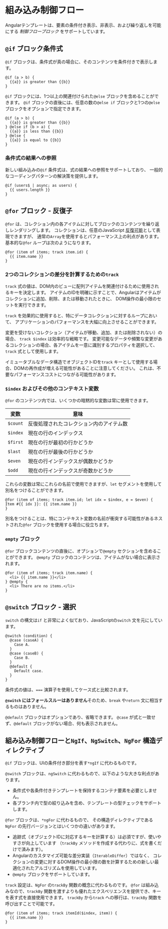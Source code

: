 # 組み込み制御フロー

Angularテンプレートは、要素の条件付き表示、非表示、および繰り返しを可能にする _制御フローブロック_ をサポートしています。

## `@if` ブロック条件式

`@if` ブロックは、条件式が真の場合に、そのコンテンツを条件付きで表示します。

```angular-html
@if (a > b) {
  {{a}} is greater than {{b}}
}
```

`@if` ブロックには、1つ以上の関連付けられた`@else` ブロックを含めることができます。
`@if` ブロックの直後には、任意の数の`@else if` ブロックと1つの`@else` ブロックをオプションで指定できます。

```angular-html
@if (a > b) {
  {{a}} is greater than {{b}}
} @else if (b > a) {
  {{a}} is less than {{b}}
} @else {
  {{a}} is equal to {{b}}
}
```

### 条件式の結果への参照

新しい組み込みの`@if` 条件式は、式の結果への参照をサポートしており、
一般的なコーディングパターンの解決策を提供します。

```angular-html
@if (users$ | async; as users) {
  {{ users.length }}
}
```

## `@for` ブロック - 反復子

`@for` は、コレクション内の各アイテムに対してブロックのコンテンツを繰り返しレンダリングします。
コレクションは、任意のJavaScript [反復可能](https://developer.mozilla.org/docs/Web/JavaScript/Reference/Iteration_protocols)として表現できますが、
通常の`Array`を使用するとパフォーマンス上の利点があります。基本的な`@for` ループは次のようになります。

```angular-html
@for (item of items; track item.id) {
  {{ item.name }}
}
```

### 2つのコレクションの差分を計算するための`track`

`track` 式の値は、DOM内のビューに配列アイテムを関連付けるために使用されるキーを決定します。
アイテムのIDを明確に示すことで、Angularはアイテムがコレクションに追加、削除、または移動されたときに、
DOM操作の最小限のセットを実行できます。

`track` を効果的に使用すると、特にデータコレクションに対するループにおいて、
アプリケーションのパフォーマンスを大幅に向上させることができます。

変更を受けないコレクション（アイテムが移動、追加、または削除されない）の場合、
`track $index` は効率的な戦略です。
変更可能なデータや頻繁な変更があるコレクションの場合、各アイテムを一意に識別するプロパティを選択して、`track` 式として使用します。

イミュータブルなデータ構造でオブジェクトIDを`track` キーとして使用する場合、DOMの再作成が増える可能性があることに注意してください。
これは、不要なパフォーマンスコストにつながる可能性があります。

### `$index` およびその他のコンテキスト変数

`@for` のコンテンツ内では、いくつかの暗黙的な変数は常に使用できます。

| 変数 | 意味                                       |
| -------- | ------------------------------------- |
| `$count` | 反復処理されたコレクション内のアイテム数    |
| `$index` | 現在の行のインデックス                   |
| `$first` | 現在の行が最初の行かどうか                |
| `$last`  | 現在の行が最後の行かどうか                |
| `$even`  | 現在の行インデックスが偶数かどうか         |
| `$odd`   | 現在の行インデックスが奇数かどうか          |

これらの変数は常にこれらの名前で使用できますが、`let` セグメントを使用して別名をつけることができます。

```angular-html
@for (item of items; track item.id; let idx = $index, e = $even) {
Item #{{ idx }}: {{ item.name }}
}
```

別名をつけることは、特にコンテキスト変数の名前が衝突する可能性があるネストされた`@for` ブロックを使用する場合に役立ちます。

### `empty` ブロック

`@for` ブロックコンテンツの直後に、オプションで`@empty` セクションを含めることができます。
`@empty` ブロックのコンテンツは、アイテムがない場合に表示されます。

```angular-html
@for (item of items; track item.name) {
  <li> {{ item.name }}</li>
} @empty {
  <li> There are no items.</li>
}
```

## `@switch` ブロック - 選択

`switch` の構文は`if` と非常によく似ており、JavaScriptの`switch` 文を元にしています。

```angular-html
@switch (condition) {
  @case (caseA) {
    Case A.
  }
  @case (caseB) {
    Case B.
  }
  @default {
    Default case.
  }
}
```

条件式の値は、`===` 演算子を使用してケース式と比較されます。

**`@switch` にはフォールスルーはありません**そのため、`break` や`return` 文に相当するものはありません。

`@default` ブロックはオプションであり、省略できます。
`@case` が式と一致せず、`@default` ブロックがない場合、何も表示されません。

## 組み込み制御フローと`NgIf`、`NgSwitch`、`NgFor` 構造ディレクティブ

`@if` ブロックは、UIの条件付き部分を表す`*ngIf` に代わるものです。

`@switch` ブロックは、`ngSwitch` に代わるもので、以下のような大きな利点があります。

- 条件式や各条件付きテンプレートを保持するコンテナ要素を必要としません。
- 各ブランチ内で型の絞り込みを含め、テンプレートの型チェックをサポートします。

`@for` ブロックは、`*ngFor` に代わるもので、
その構造ディレクティブである`NgFor` の先行バージョンとはいくつかの違いがあります。

- 追跡式（オブジェクトIDに対応するキーを計算する）は必須ですが、使いやすさが向上しています
 （`trackBy` メソッドを作成する代わりに、式を書くだけで済みます）。
- Angularのカスタマイズ可能な差分実装（`IterableDiffer`）ではなく、
  コレクションの変更に対するDOM操作の最小限の数を計算するための新しい最適化されたアルゴリズムを使用しています。
- `@empty` ブロックをサポートしています。

`track` 設定は、`NgFor` の`trackBy` 関数の概念に代わるものです。
`@for` は組み込みなので、`trackBy` 関数を渡すよりも優れたエクスペリエンスを提供でき、キーを表す式を直接使用できます。
`trackBy` から`track` への移行は、`trackBy` 関数を呼び出すことで可能です。

```angular-html
@for (item of items; track itemId($index, item)) {
  {{ item.name }}
}
```
